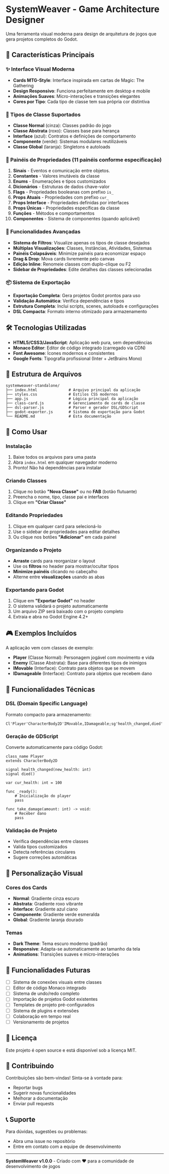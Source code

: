 # SystemWeaver - Game Architecture Designer

Uma ferramenta visual moderna para design de arquitetura de jogos que gera projetos completos do Godot.

## 🎯 Características Principais

### ✨ Interface Visual Moderna
- **Cards MTG-Style**: Interface inspirada em cartas de Magic: The Gathering
- **Design Responsivo**: Funciona perfeitamente em desktop e mobile
- **Animações Suaves**: Micro-interações e transições elegantes
- **Cores por Tipo**: Cada tipo de classe tem sua própria cor distintiva

### 🎨 Tipos de Classe Suportados
- **Classe Normal** (cinza): Classes padrão do jogo
- **Classe Abstrata** (roxo): Classes base para herança
- **Interface** (azul): Contratos e definições de comportamento
- **Componente** (verde): Sistemas modulares reutilizáveis
- **Classe Global** (laranja): Singletons e autoloads

### 🔧 Painéis de Propriedades (11 painéis conforme especificação)
1. **Sinais** - Eventos e comunicação entre objetos.
2. **Constantes** - Valores imutáveis da classe
3. **Enums** - Enumerações e tipos customizados
4. **Dicionários** - Estruturas de dados chave-valor
5. **Flags** - Propriedades booleanas com prefixo `is_`
6. **Props Atuais** - Propriedades com prefixo `cur_`
7. **Props Interface** - Propriedades definidas por interfaces
8. **Props Únicas** - Propriedades específicas da classe
9. **Funções** - Métodos e comportamentos
10. **Componentes** - Sistema de componentes (quando aplicável)

### 🚀 Funcionalidades Avançadas
- **Sistema de Filtros**: Visualize apenas os tipos de classe desejados
- **Múltiplas Visualizações**: Classes, Instâncias, Atividades, Sistemas
- **Painéis Colapsáveis**: Minimize painéis para economizar espaço
- **Drag & Drop**: Mova cards livremente pelo canvas
- **Edição Inline**: Renomeie classes com duplo-clique ou F2
- **Sidebar de Propriedades**: Edite detalhes das classes selecionadas

### 📦 Sistema de Exportação
- **Exportação Completa**: Gera projetos Godot prontos para uso
- **Validação Automática**: Verifica dependências e tipos
- **Estrutura Completa**: Inclui scripts, scenes, autoloads e configurações
- **DSL Compacta**: Formato interno otimizado para armazenamento

## 🛠️ Tecnologias Utilizadas

- **HTML5/CSS3/JavaScript**: Aplicação web pura, sem dependências
- **Monaco Editor**: Editor de código integrado (carregado via CDN)
- **Font Awesome**: Ícones modernos e consistentes
- **Google Fonts**: Tipografia profissional (Inter + JetBrains Mono)

## 📁 Estrutura de Arquivos

```
systemweaver-standalone/
├── index.html              # Arquivo principal da aplicação
├── styles.css              # Estilos CSS modernos
├── app.js                  # Lógica principal da aplicação
├── class-card.js           # Gerenciamento de cards de classe
├── dsl-parser.js           # Parser e gerador DSL/GDScript
├── godot-exporter.js       # Sistema de exportação para Godot
└── README.md               # Esta documentação
```

## 🚀 Como Usar

### Instalação
1. Baixe todos os arquivos para uma pasta
2. Abra `index.html` em qualquer navegador moderno
3. Pronto! Não há dependências para instalar

### Criando Classes
1. Clique no botão **"Nova Classe"** ou no **FAB** (botão flutuante)
2. Preencha o nome, tipo, classe pai e interfaces
3. Clique em **"Criar Classe"**

### Editando Propriedades
1. Clique em qualquer card para selecioná-lo
2. Use o sidebar de propriedades para editar detalhes
3. Ou clique nos botões **"Adicionar"** em cada painel

### Organizando o Projeto
- **Arraste** cards para reorganizar o layout
- Use os **filtros** no header para mostrar/ocultar tipos
- **Minimize painéis** clicando no cabeçalho
- Alterne entre **visualizações** usando as abas

### Exportando para Godot
1. Clique em **"Exportar Godot"** no header
2. O sistema validará o projeto automaticamente
3. Um arquivo ZIP será baixado com o projeto completo
4. Extraia e abra no Godot Engine 4.2+

## 🎮 Exemplos Incluídos

A aplicação vem com classes de exemplo:

- **Player** (Classe Normal): Personagem jogável com movimento e vida
- **Enemy** (Classe Abstrata): Base para diferentes tipos de inimigos
- **IMovable** (Interface): Contrato para objetos que se movem
- **IDamageable** (Interface): Contrato para objetos que recebem dano

## 🔧 Funcionalidades Técnicas

### DSL (Domain Specific Language)
Formato compacto para armazenamento:
```
Cl'Player'CharacterBody2D'IMovable,IDamageable;sg'health_changed,died''new_health:int,;fn'_ready,take_damage''void,void
```

### Geração de GDScript
Converte automaticamente para código Godot:
```gdscript
class_name Player
extends CharacterBody2D

signal health_changed(new_health: int)
signal died()

var cur_health: int = 100

func _ready():
    # Inicialização do player
    pass

func take_damage(amount: int) -> void:
    # Receber dano
    pass
```

### Validação de Projeto
- Verifica dependências entre classes
- Valida tipos customizados
- Detecta referências circulares
- Sugere correções automáticas

## 🎨 Personalização Visual

### Cores dos Cards
- **Normal**: Gradiente cinza escuro
- **Abstrata**: Gradiente roxo vibrante
- **Interface**: Gradiente azul ciano
- **Componente**: Gradiente verde esmeralda
- **Global**: Gradiente laranja dourado

### Temas
- **Dark Theme**: Tema escuro moderno (padrão)
- **Responsive**: Adapta-se automaticamente ao tamanho da tela
- **Animations**: Transições suaves e micro-interações

## 🔮 Funcionalidades Futuras

- [ ] Sistema de conexões visuais entre classes
- [ ] Editor de código Monaco integrado
- [ ] Sistema de undo/redo completo
- [ ] Importação de projetos Godot existentes
- [ ] Templates de projeto pré-configurados
- [ ] Sistema de plugins e extensões
- [ ] Colaboração em tempo real
- [ ] Versionamento de projetos

## 📝 Licença

Este projeto é open source e está disponível sob a licença MIT.

## 🤝 Contribuindo

Contribuições são bem-vindas! Sinta-se à vontade para:
- Reportar bugs
- Sugerir novas funcionalidades
- Melhorar a documentação
- Enviar pull requests

## 📞 Suporte

Para dúvidas, sugestões ou problemas:
- Abra uma issue no repositório
- Entre em contato com a equipe de desenvolvimento

---

**SystemWeaver v1.0.0** - Criado com ❤️ para a comunidade de desenvolvimento de jogos

